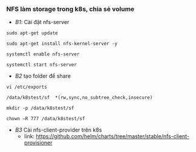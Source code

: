 ### NFS làm storage trong k8s, chia sẻ volume
- *B1*: Cài đặt nfs-server

```
sudo apt-get update

sudo apt-get install nfs-kernel-server -y

systemctl enable nfs-server

systemctl start nfs-server
```

- *B2* tạo folder để share

```
vi /etc/exports

/data/k8stest/sf  *(rw,sync,no_subtree_check,insecure)

mkdir -p /data/k8stest/sf

chown –R 777 /data/k8stest/sf
```
- *B3* Cài nfs-client-provider trên k8s
  - link: https://github.com/helm/charts/tree/master/stable/nfs-client-provisioner
  
